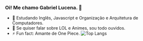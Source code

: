 ### Oi! Me chamo Gabriel Lucena. 👋

- 🌱 Estudando Inglês, Javascript e Organização e Arquitetura de Computadores.
- 💬 Se quiser falar sobre LOL e Animes, sou todo ouvidos.
- ⚡ Fun fact: Amante de One Piece.
![Top Langs](https://github-readme-stats.vercel.app/api/top-langs/?username=gabnhac&exclude_repo=github-readme-stats,gabnhac.github.io) 

